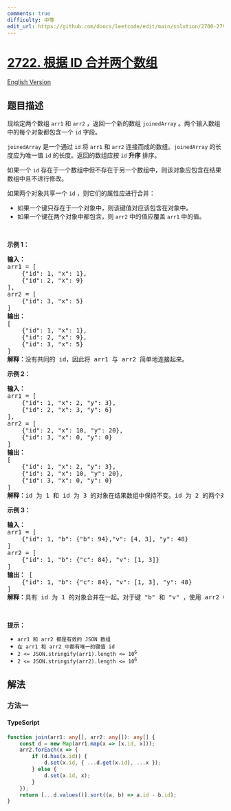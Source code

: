 ```yaml
---
comments: true
difficulty: 中等
edit_url: https://github.com/doocs/leetcode/edit/main/solution/2700-2799/2722.Join%20Two%20Arrays%20by%20ID/README.md
---
```


<!-- problem:start -->

# [2722. 根据 ID 合并两个数组](https://leetcode.cn/problems/join-two-arrays-by-id)

[English Version](/solution/2700-2799/2722.Join%20Two%20Arrays%20by%20ID/README_EN.md)

## 题目描述

<!-- description:start -->

<p>现给定两个数组 <code>arr1</code> 和 <code>arr2</code> ，返回一个新的数组 <code>joinedArray</code> 。两个输入数组中的每个对象都包含一个 <code>id</code> 字段。</p>

<p><code>joinedArray</code> 是一个通过 <code>id</code> 将 <code>arr1</code> 和 <code>arr2</code> 连接而成的数组。<code>joinedArray</code> 的长度应为唯一值 <code>id</code> 的长度。返回的数组应按 <code>id</code> <strong>升序</strong> 排序。</p>

<p>如果一个 <code>id</code> 存在于一个数组中但不存在于另一个数组中，则该对象应包含在结果数组中且不进行修改。</p>

<p>如果两个对象共享一个 <code>id</code> ，则它们的属性应进行合并：</p>

<ul>
	<li>如果一个键只存在于一个对象中，则该键值对应该包含在对象中。</li>
	<li>如果一个键在两个对象中都包含，则 <code>arr2</code> 中的值应覆盖 <code>arr1</code> 中的值。</li>
</ul>

<p>&nbsp;</p>

<p><strong class="example">示例 1：</strong></p>

<pre>
<b>输入：</b>
arr1 = [
&nbsp;   {"id": 1, "x": 1},
&nbsp;   {"id": 2, "x": 9}
], 
arr2 = [
    {"id": 3, "x": 5}
]
<b>输出：</b>
[
&nbsp;   {"id": 1, "x": 1},
&nbsp;   {"id": 2, "x": 9},
    {"id": 3, "x": 5}
]
<b>解释：</b>没有共同的 id，因此将 arr1 与 arr2 简单地连接起来。
</pre>

<p><strong class="example">示例 2：</strong></p>

<pre>
<b>输入：</b>
arr1 = [
    {"id": 1, "x": 2, "y": 3},
    {"id": 2, "x": 3, "y": 6}
], 
arr2 = [
    {"id": 2, "x": 10, "y": 20},
    {"id": 3, "x": 0, "y": 0}
]
<b>输出：</b>
[
    {"id": 1, "x": 2, "y": 3},
    {"id": 2, "x": 10, "y": 20},
&nbsp;   {"id": 3, "x": 0, "y": 0}
]
<b>解释：</b>id 为 1 和 id 为 3 的对象在结果数组中保持不变。id 为 2 的两个对象合并在一起。arr2 中的键覆盖 arr1 中的值。
</pre>

<p><strong class="example">示例 3：</strong></p>

<pre>
<b>输入：</b>
arr1 = [
    {"id": 1, "b": {"b": 94},"v": [4, 3], "y": 48}
]
arr2 = [
    {"id": 1, "b": {"c": 84}, "v": [1, 3]}
]
<strong>输出：</strong> [
    {"id": 1, "b": {"c": 84}, "v": [1, 3], "y": 48}
]
<b>解释：</b>具有 id 为 1 的对象合并在一起。对于键 "b" 和 "v" ，使用 arr2 中的值。由于键 "y" 只存在于 arr1 中，因此取 arr1 的值。</pre>

<p>&nbsp;</p>

<p><strong>提示：</strong></p>

<ul>
	<li><code>arr1 和 arr2 都是有效的 JSON 数组</code></li>
	<li><code>在 arr1 和 arr2 中都有唯一的键值 id</code></li>
	<li><code>2 &lt;= JSON.stringify(arr1).length &lt;= 10<sup>6</sup></code></li>
	<li><code>2 &lt;= JSON.stringify(arr2).length &lt;= 10<sup>6</sup></code></li>
</ul>

<!-- description:end -->

## 解法

<!-- solution:start -->

### 方法一

<!-- tabs:start -->

#### TypeScript

```ts
function join(arr1: any[], arr2: any[]): any[] {
    const d = new Map(arr1.map(x => [x.id, x]));
    arr2.forEach(x => {
        if (d.has(x.id)) {
            d.set(x.id, { ...d.get(x.id), ...x });
        } else {
            d.set(x.id, x);
        }
    });
    return [...d.values()].sort((a, b) => a.id - b.id);
}
```

<!-- tabs:end -->

<!-- solution:end -->

<!-- problem:end -->
